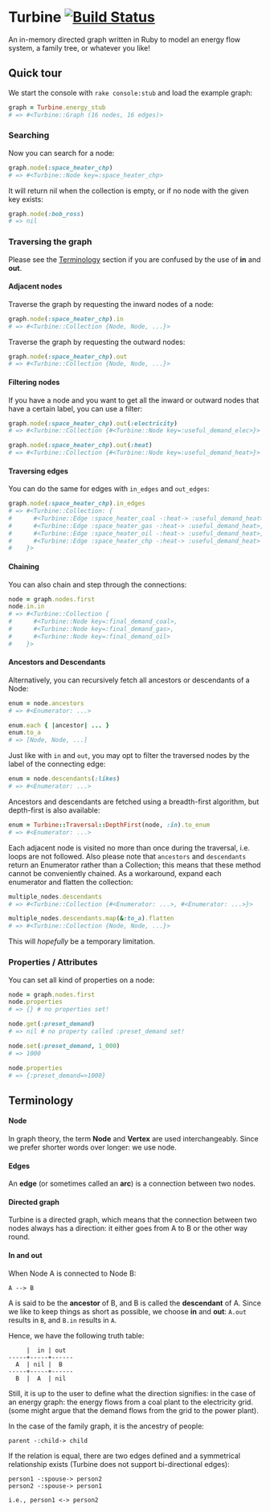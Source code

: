 # Turbine [![Build Status](https://secure.travis-ci.org/antw/turbine.png)](http://travis-ci.org/antw/turbine)

An in-memory directed graph written in Ruby to model an energy flow system,
a family tree, or whatever you like!

## Quick tour

We start the console with `rake console:stub` and load the example graph:

```ruby
graph = Turbine.energy_stub
# => #<Turbine::Graph (16 nodes, 16 edges)>
```

### Searching

Now you can search for a node:

```ruby
graph.node(:space_heater_chp)
# => #<Turbine::Node key=:space_heater_chp>
```

It will return nil when the collection is empty, or if no node with the given
key exists:

```ruby
graph.node(:bob_ross)
# => nil
```

### Traversing the graph

Please see the [Terminology](#terminology) section if you are confused by the
use of **in** and **out**.

#### Adjacent nodes

Traverse the graph by requesting the inward nodes of a node:

```ruby
graph.node(:space_heater_chp).in
# => #<Turbine::Collection {Node, Node, ...}>
```

Traverse the graph by requesting the outward nodes:

```ruby
graph.node(:space_heater_chp).out
# => #<Turbine::Collection {Node, Node, ...}>
```

#### Filtering nodes

If you have a node and you want to get all the inward or outward nodes that
have a certain label, you can use a filter:

```ruby
graph.node(:space_heater_chp).out(:electricity)
# => #<Turbine::Collection {#<Turbine::Node key=:useful_demand_elec>}>

graph.node(:space_heater_chp).out(:heat)
# => #<Turbine::Collection {#<Turbine::Node key=:useful_demand_heat>}>
```

#### Traversing edges

You can do the same for edges with `in_edges` and `out_edges`:

```ruby
graph.node(:space_heater_chp).in_edges
# => #<Turbine::Collection: {
#      #<Turbine::Edge :space_heater_coal -:heat-> :useful_demand_heat>,
#      #<Turbine::Edge :space_heater_gas -:heat-> :useful_demand_heat>,
#      #<Turbine::Edge :space_heater_oil -:heat-> :useful_demand_heat>,
#      #<Turbine::Edge :space_heater_chp -:heat-> :useful_demand_heat>
#    }>
```

#### Chaining

You can also chain and step through the connections:

```ruby
node = graph.nodes.first
node.in.in
# => #<Turbine::Collection {
#      #<Turbine::Node key=:final_demand_coal>,
#      #<Turbine::Node key=:final_demand_gas>,
#      #<Turbine::Node key=:final_demand_oil>
#    }>
```

#### Ancestors and Descendants

Alternatively, you can recursively fetch all ancestors or descendants of a
Node:

```ruby
enum = node.ancestors
# => #<Enumerator: ...>

enum.each { |ancestor| ... }
enum.to_a
# => [Node, Node, ...]
```

Just like with `in` and `out`, you may opt to filter the traversed nodes by
the label of the connecting edge:

```ruby
enum = node.descendants(:likes)
# => #<Enumerator: ...>
```

Ancestors and descendants are fetched using a breadth-first algorithm, but
depth-first is also available:

```ruby
enum = Turbine::Traversal::DepthFirst(node, :in).to_enum
# => #<Enumerator: ...>
```

Each adjacent node is visited no more than once during the traversal, i.e.
loops are not followed. Also please note that `ancestors` and `descendants`
return an Enumerator rather than a Collection; this means that these method
cannot be conveniently chained. As a workaround, expand each enumerator and
flatten the collection:

```ruby
multiple_nodes.descendants
# => #<Turbine::Collection {#<Enumerator: ...>, #<Enumerator: ...>}>

multiple_nodes.descendants.map(&:to_a).flatten
# => #<Turbine::Collection {Node, Node, ...}>
```

This will *hopefully* be a temporary limitation.

### Properties / Attributes

You can set all kind of properties on a node:

```ruby
node = graph.nodes.first
node.properties
# => {} # no properties set!

node.get(:preset_demand)
# => nil # no property called :preset_demand set!

node.set(:preset_demand, 1_000)
# => 1000

node.properties
# => {:preset_demand=>1000}
```

## Terminology

#### Node

In graph theory, the term **Node** and **Vertex** are used interchangeably.
Since we prefer shorter words over longer: we use node.

#### Edges

An **edge** (or sometimes called an **arc**) is a connection between two
nodes.

#### Directed graph

Turbine is a directed graph, which means that the connection between two
nodes always has a direction: it either goes from A to B or the other way
round.

#### In and out

When Node A is connected to Node B:

    A --> B

A is said to be the **ancestor** of B, and B is called the **descendant** of
A. Since we like to keep things as short as possible, we choose **in** and
**out**: `A.out` results in `B`, and `B.in` results in `A`.

Hence, we have the following truth table:

         |  in | out
    -----+-----+------
      A  | nil |  B
    -----+-----+------
      B  |  A  | nil

Still, it is up to the user to define what the direction signifies: in the
case of an energy graph: the energy flows from a coal plant to the electricity
grid. (some might argue that the demand flows from the grid to the power
plant).

In the case of the family graph, it is the ancestry of people:

    parent -:child-> child

If the relation is equal, there are two edges defined and a symmetrical
relationship exists (Turbine does not support bi-directional edges):

    person1 -:spouse-> person2
    person2 -:spouse-> person1

    i.e., person1 <-> person2
